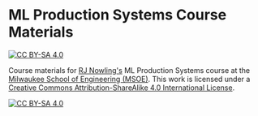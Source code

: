 # ML Production Systems Course Materials
[![CC BY-SA 4.0][cc-by-sa-shield]][cc-by-sa]

Course materials for [RJ Nowling's](https://rnowling.github.io) ML Production Systems course
at the [Milwaukee School of Engineering (MSOE)](https://www.msoe.edu). This work is licensed under a
[Creative Commons Attribution-ShareAlike 4.0 International License][cc-by-sa].

[![CC BY-SA 4.0][cc-by-sa-image]][cc-by-sa]

[cc-by-sa]: http://creativecommons.org/licenses/by-sa/4.0/
[cc-by-sa-image]: https://licensebuttons.net/l/by-sa/4.0/88x31.png
[cc-by-sa-shield]: https://img.shields.io/badge/License-CC%20BY--SA%204.0-lightgrey.svg
